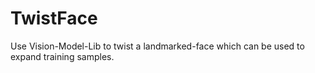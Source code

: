# TwistFace
Use Vision-Model-Lib to twist a landmarked-face which can be used to expand training samples.
